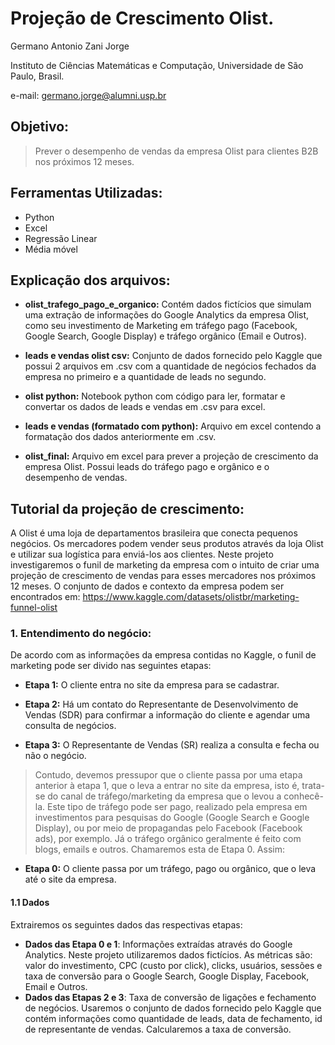 Projeção de Crescimento Olist.
================
Germano Antonio Zani Jorge

Instituto de Ciências Matemáticas e Computação, Universidade de São Paulo, Brasil.

e-mail: germano.jorge@alumni.usp.br

Objetivo:
---------

>Prever o desempenho de vendas da empresa Olist para clientes B2B nos próximos 12 meses.


Ferramentas Utilizadas:
---------
- Python
- Excel
- Regressão Linear
- Média móvel


Explicação dos arquivos:
------------------------

-   **olist_trafego_pago_e_organico:** Contém dados fictícios que simulam uma extração de informações do Google Analytics da empresa Olist, como seu investimento de Marketing em tráfego pago (Facebook, Google Search, Google Display) e tráfego orgânico (Email e Outros).

-   **leads e vendas olist csv:** Conjunto de dados fornecido pelo Kaggle que possui 2 arquivos em .csv com a quantidade de negócios fechados da empresa no primeiro e a quantidade de leads no segundo.

 -  **olist python:** Notebook python com código para ler, formatar e convertar os dados de leads e vendas em .csv para excel.

 -   **leads e vendas (formatado com python):** Arquivo em excel contendo a formatação dos dados anteriormente em .csv.

 -  **olist_final:** Arquivo em excel para prever a projeção de crescimento da empresa Olist. Possui leads do tráfego pago e orgânico e o desempenho de vendas.
 
 Tutorial da projeção de crescimento:
------------------------------------------
A Olist é uma loja de departamentos brasileira que conecta pequenos negócios. Os mercadores podem vender seus produtos através da loja Olist e utilizar sua logística para enviá-los aos clientes. Neste projeto investigaremos o funil de marketing da empresa com o intuito de criar uma projeção de crescimento de vendas para esses mercadores nos próximos 12 meses. O conjunto de dados e contexto da empresa podem ser encontrados em: https://www.kaggle.com/datasets/olistbr/marketing-funnel-olist

 
### 1. Entendimento do negócio:
De acordo com as informações da empresa contidas no Kaggle, o funil de marketing pode ser divido nas seguintes etapas:

-   **Etapa 1:** O cliente entra no site da empresa para se cadastrar.

-   **Etapa 2:** Há um contato do Representante de Desenvolvimento de Vendas (SDR) para confirmar a informação do cliente e agendar uma consulta de negócios.

-  **Etapa 3:** O Representante de Vendas (SR) realiza a consulta e fecha ou não o negócio.


> Contudo, devemos pressupor que o cliente passa por uma etapa anterior à etapa 1, que o leva a entrar no site da empresa, isto é, trata-se do canal de tráfego/marketing da empresa que o levou a conhecê-la. Este tipo de tráfego pode ser pago, realizado pela empresa em investimentos para pesquisas do Google (Google Search e Google Display), ou por meio de propagandas pelo Facebook (Facebook ads), por exemplo. Já o tráfego orgânico geralmente é feito com blogs, emails e outros. Chamaremos esta de Etapa 0. Assim: 

  -  **Etapa 0:** O cliente passa por um tráfego, pago ou orgânico, que o leva até o site da empresa.
 #### 1.1 Dados 
 Extrairemos os seguintes dados das respectivas etapas:
 
 - **Dados das Etapa 0 e 1**: Informações extraídas através do Google Analytics. Neste projeto utilizaremos dados fictícios. As métricas são: valor do investimento, CPC (custo por click), clicks, usuários, sessões e taxa de conversão para o Google Search, Google Display, Facebook, Email e Outros.
 - **Dados das Etapas 2 e 3**: Taxa de conversão de ligações e fechamento de negócios. Usaremos o conjunto de dados fornecido pelo Kaggle que contém informações como quantidade de leads, data de fechamento, id de representante de vendas. Calcularemos a taxa de conversão.  


 
 
 
